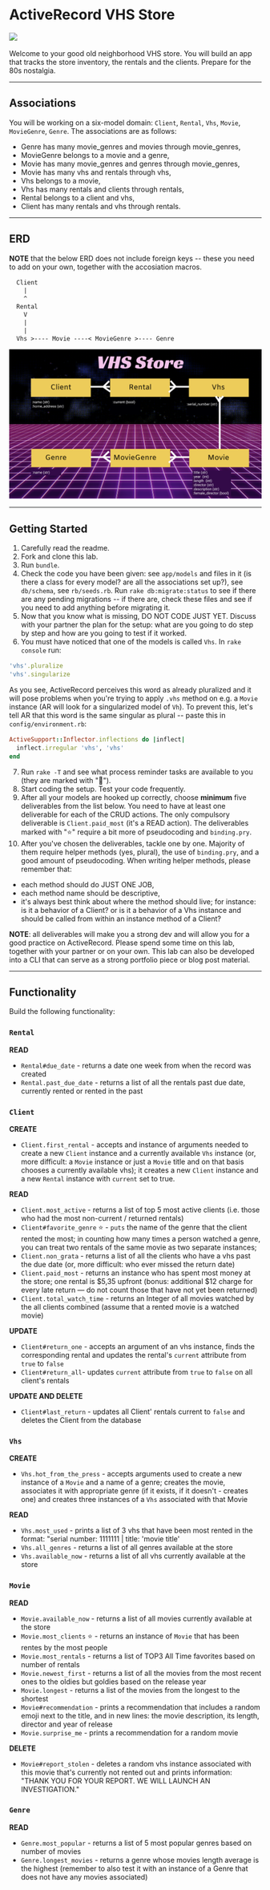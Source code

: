 # ActiveRecord VHS Store

![](AR-vhs-logo.jpg)

Welcome to your good old neighborhood VHS store. You will build an app that tracks the store inventory, the rentals and the clients. Prepare  for the 80s nostalgia.

---

## Associations

You will be working on a six-model domain: `Client`, `Rental`, `Vhs`, `Movie`, `MovieGenre`, `Genre`. The associations are as follows:
- Genre has many movie_genres and movies through movie_genres,
- MovieGenre belongs to a movie and a genre,
- Movie has many movie_genres and genres through movie_genres,
- Movie has many vhs and rentals through vhs,
- Vhs belongs to a movie,
- Vhs has many rentals and clients through rentals,
- Rental belongs to a client and vhs,
- Client has many rentals and vhs through rentals.

--- 

## ERD

**NOTE** that the below ERD does not include foreign keys -- these you need to add on your own, together with the accosiation macros. 

```
  Client 
    |
    ^
  Rental                  
    V
    |
    |
  Vhs >---- Movie ----< MovieGenre >---- Genre
```

![Domain model](erd.png)

--- 

## Getting Started

1. Carefully read the readme.
2. Fork and clone this lab.
3. Run `bundle`.
4. Check the code you have been given: see `app/models` and files in it (is there a class for every model? are all the associations set up?), see `db/schema`, see `rb/seeds.rb`. Run `rake db:migrate:status` to see if there are any pending migrations -- if there are, check these files and see if you need to add anything before migrating it.
5. Now that you know what is missing, DO NOT CODE JUST YET. Discuss with your partner the plan for the setup: what are you going to do step by step and how are you going to test if it worked. 
6. You must have noticed that one of the models is called `Vhs`. In `rake console` run:
```ruby
'vhs'.pluralize
'vhs'.singularize
```
As you see, ActiveRecord perceives this word as already pluralized and it will pose problems when you're trying to apply `.vhs` method on e.g. a `Movie` instance (AR will look for a singularized model of `Vh`). To prevent this, let's tell AR that this word is the same singular as plural -- paste this in `config/environment.rb`:
```ruby
ActiveSupport::Inflector.inflections do |inflect|
  inflect.irregular 'vhs', 'vhs'
end
```
7. Run `rake -T` and see what process reminder tasks are available to you (they are marked with "🎁").
8. Start coding the setup. Test your code frequently.
9. After all your models are hooked up correctly, choose **minimum** five deliverables from the list below. You need to have at least one deliverable for each of the CRUD actions. The only compulsory deliverable is `Client.paid_most` (it's a READ action). The deliverables marked with "⭐️" require a bit more of pseudocoding and `binding.pry`.
10. After you've chosen the deliverables, tackle one by one. Majority of them require helper methods (yes, plural), the use of `binding.pry`, and a good amount of pseudocoding. When writing helper methods, please remember that:
- each method should do JUST ONE JOB,
- each method name should be descriptive,
- it's always best think about where the method should live; for instance: is it a behavior of a Client? or is it a behavior of a Vhs instance and should be called from within an instance method of a Client?

**NOTE**: all deliverables will make you a strong dev and will allow you for a good practice on ActiveRecord. Please spend some time on this lab, together with your partner or on your own. This lab can also be developed into a CLI that can serve as a strong portfolio piece or blog post material.

--- 

## Functionality

Build the following functionality:

### `Rental`
**READ**
- `Rental#due_date` - returns a date one week from when the record was created
- `Rental.past_due_date` - returns a list of all the rentals past due date, currently rented or rented in the past

### `Client`
**CREATE**
- `Client.first_rental` - accepts and instance of arguments needed to create a new `Client` instance and a currently available `Vhs` instance (or, more difficult: a `Movie` instance or just a `Movie` title and on that basis chooses a currently available vhs); it creates a new `Client` instance and a new `Rental` instance with `current` set to true.


**READ**
- `Client.most_active` - returns a list of top 5 most active clients (i.e. those who had the most non-current / returned rentals)
- `Client#favorite_genre` ⭐️ - `puts` the name of the genre that the client rented the most; in counting how many times a person watched a genre, you can treat two rentals of the same movie as two separate instances;
- `Client.non_grata` - returns a list of all the clients who have a vhs past the due date (or, more difficult: who ever missed the return date)
- `Client.paid_most` - returns an instance who has spent most money at the store; one rental is $5,35 upfront (bonus: additional $12 charge for every late return — do not count those that have not yet been returned) 
- `Client.total_watch_time` - returns an Integer of all movies watched by the all clients combined (assume that a rented movie is a watched movie)


**UPDATE**
- `Client#return_one` - accepts an argument of an vhs instance, finds the corresponding rental and updates the rental's `current` attribute from `true` to `false`
- `Client#return_all`- updates `current` attribute from `true` to `false` on all client's rentals 


**UPDATE AND DELETE**
- `Client#last_return` - updates all Client' rentals current to `false` and deletes the Client from the database

### `Vhs`
**CREATE**
- `Vhs.hot_from_the_press` - accepts arguments used to create a new instance of a `Movie` and a name of a genre; creates the movie, associates it with appropriate genre (if it exists, if it doesn't - creates one) and creates three instances of a `Vhs` associated with that Movie


**READ**
- `Vhs.most_used` - prints a list of 3 vhs that have been most rented in the format: "serial number: 1111111 | title: 'movie title'
- `Vhs.all_genres` - returns a list of all genres available at the store
- `Vhs.available_now` - returns a list of all vhs currently available at the store

### `Movie`
**READ**
- `Movie.available_now` - returns a list of all movies currently available at the store
- `Movie.most_clients` ⭐️ - returns an instance of `Movie` that has been rentes by the most people
- `Movie.most_rentals` - returns a list of TOP3 All Time favorites based on number of rentals
- `Movie.newest_first` - returns a list of all the movies from the most recent ones to the oldies but goldies based on the release year
- `Movie.longest` - returns a list of the movies from the longest to the shortest
- `Movie#recommendation` - prints a recommendation that includes a random emoji next to the title, and in new lines: the movie description, its length, director and year of release
- `Movie.surprise_me` - prints a recommendation for a random movie


**DELETE**
- `Movie#report_stolen` - deletes a random vhs instance associated with this movie that's currently not rented out and prints information: "THANK YOU FOR YOUR REPORT. WE WILL LAUNCH AN INVESTIGATION."

### `Genre`
**READ**
- `Genre.most_popular` - returns a list of 5 most popular genres based on number of movies
- `Genre.longest_movies` - returns a genre whose movies length average is the highest (remember to also test it with an instance of a Genre that does not have any movies associated)